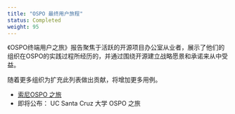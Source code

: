 ```yaml
---
title: "OSPO 最终用户旅程"
status: Completed
weight: 95
---
```


《OSPO终端用户之旅》报告聚焦于活跃的开源项目办公室从业者，展示了他们的组织在OSPO的实践过程所经历的，并通过围绕开源建立战略愿景和承诺来从中受益。

随着更多组织为扩充此列表做出贡献，将增加更多用例。

* [索尼OSPO 之旅](sony_end-user-OSPOCaseStudy.md)
* 即将公布： UC Santa Cruz 大学 OSPO 之旅
